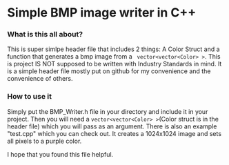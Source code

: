 # Simple BMP image writer in C++
### What is this all about?
This is super simlpe header file that includes 2 things: A Color Struct and a function that generates a bmp image from a ``` vector<vector<Color> >```.  This is project IS NOT supposed to be written with Industry Standards in mind. It is a simple header file mostly put on github for my convenience and the convenience of others.

### How to use it
Simply put the BMP_Writer.h file in your directory and include it in your project. Then you will need a ```vector<vector<Color> >```(Color struct is in the header file) which you will pass as an argument. There is also an example "test.cpp" which you can check out. It creates a 1024x1024 image and sets all pixels to a purple color.

I hope that you found this file helpful.
